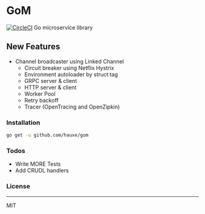 # GoM

[![CircleCI](https://circleci.com/gh/hauxe/GoM.svg?style=svg)](https://circleci.com/gh/hauxe/GoM)
Go microservice library

## New Features

- Channel broadcaster using Linked Channel
  - Circuit breaker using Netflix Hystrix
  - Environment autoloader by struct tag
  - GRPC server & client
  - HTTP server & client
  - Worker Pool
  - Retry backoff
  - Tracer (OpenTracing and OpenZipkin)

### Installation

```bash
go get -u github.com/hauxe/gom
```

### Todos

- Write MORE Tests
- Add CRUDL handlers

### License

----
MIT
